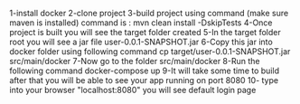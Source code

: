 1-install docker
2-clone project
3-build project using command (make sure maven is installed)
command is :  mvn clean install -DskipTests
4-Once project is built you will see the target folder created
5-In the target folder root you will see a jar file user-0.0.1-SNAPSHOT.jar
6-Copy this jar into docker folder using following command
cp target/user-0.0.1-SNAPSHOT.jar src/main/docker
7-Now go to the folder src/main/docker
8-Run the following command
docker-compose up
9-It will take some time to build after that you will be able to see your app running on port 8080
10- type into your browser "localhost:8080" you will see default login page